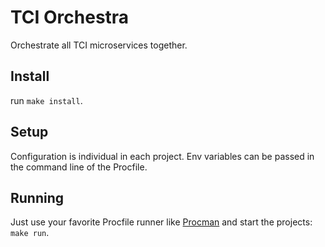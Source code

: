 # TCI Orchestra

Orchestrate all TCI microservices together.


## Install

run `make install`.


## Setup

Configuration is individual in each project. Env variables can be passed in
the command line of the Procfile.


## Running

Just use your favorite Procfile runner like [Procman](https://theforeman.org/)
and start the projects: `make run`.
